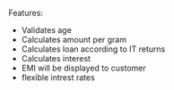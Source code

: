 Features:  

-	Validates age 
-	Calculates amount per gram
-	Calculates loan according to IT returns
-	Calculates interest
-	EMI will be displayed to customer 
-  flexible intrest rates
